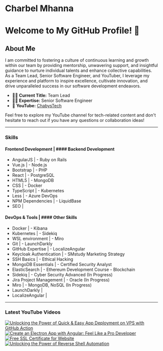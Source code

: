 # Charbel Mhanna

# Welcome to My GitHub Profile! 👋

## About Me

I am committed to fostering a culture of continuous learning and growth within our team by providing mentorship, unwavering support, and insightful guidance to nurture individual talents and enhance collective capabilities. As a Team Lead, Senior Software Engineer, and YouTuber, I leverage my experience and platform to inspire excellence, cultivate innovation, and drive unparalleled success in our software development endeavors.

- 👨‍💼 **Current Title:** Team Lead
- 👨‍💼 **Expertise:** Senior Software Engineer
- 🎥 **YouTube:** [ChabysTech](https://www.youtube.com/@chabystech)

Feel free to explore my YouTube channel for tech-related content and don't hesitate to reach out if you have any questions or collaboration ideas!

---

### Skills

#### Frontend Development       |       #### Backend Development
- AngularJS                               |       - Ruby on Rails
- Vue.js                                       |       - Node.js
- Bootstrap                                 |       - PHP
- React                                       |       - PostgreSQL
- HTML5                                      |       - MongoDB
- CSS                                           |       - Docker
- TypeScript                               |       - Kubernetes
- Less                                           |       - Azure DevOps
- NPM Dependencies                |       - LiquidBase
- SEO                                           |       

#### DevOps & Tools                 |       #### Other Skills
- Docker                                     |       - Kibana
- Kubernetes                             |       - Sidekiq
- WSL environment                  |       - Miro
- Git                                             |       - LaunchDarkly
- GitHub Expertise                  |       - LocalizeAngular
- Keycloak Authentication     |       - SMstudy Marketing Strategy
- SSH Basics                              |       - Ethical Hacking
- MongoDB Essentials            |       - Certified Security Analyst
- ElasticSearch                         |       - Ethereum Development Course - Blockchain
- Sidekiq                                      |       - Cyber Security Advanced (In Progress)
- Jira Project Management     |       - Oracle (In Progress)
- Miro                                         |       - MongoDB, NoSQL (In Progress)
- LaunchDarkly                        |      
- LocalizeAngular                   |       

---

### Latest YouTube Videos
<!-- BEGIN YOUTUBE-CARDS -->
[![Unlocking the Power of Quick & Easy App Deployment on VPS with GitHub Action](https://i.ytimg.com/vi/V2YYhGn3MGo/hqdefault.jpg?sqp=-oaymwEcCNACELwBSFXyq4qpAw4IARUAAIhCGAFwAcABBg==&rs=AOn4CLDhKtu1JGl2pBNwafOcI7oXMP_lWw)](https://youtu.be/V2YYhGn3MGo?si=CTZarHTsxRUtkEsj)
[![Create an Electron App with Angular: Feel Like a Pro Developer](https://i.ytimg.com/vi/YrXSjosjSQ0/hqdefault.jpg?sqp=-oaymwEcCNACELwBSFXyq4qpAw4IARUAAIhCGAFwAcABBg==&rs=AOn4CLA6KtBxuhtpj_eX8sV0tk9eIzOvoQ)](https://www.youtube.com/watch?v=YrXSjosjSQ0&t=4s)
[![Free SSL Certificate for Website](https://i.ytimg.com/vi/PPY8R8czmq4/hqdefault.jpg?sqp=-oaymwEcCNACELwBSFXyq4qpAw4IARUAAIhCGAFwAcABBg==&rs=AOn4CLAGP0Z-En3S2KmHkMoj87SzGdJrwQ)](https://www.youtube.com/watch?v=PPY8R8czmq4&t=215s&ab_channel=Chaby%27sTech)
[![Unlocking the Power of Reverse Shell Automation](https://i.ytimg.com/vi/-DKctD8_RGc/hqdefault.jpg?sqp=-oaymwEcCNACELwBSFXyq4qpAw4IARUAAIhCGAFwAcABBg==&rs=AOn4CLCWoLITtm1i3QTqF48f7qlYuZP8mg)](https://www.youtube.com/watch?v=-DKctD8_RGc&t=1210s&ab_channel=Chaby%27sTech)
<!-- END YOUTUBE-CARDS -->

#

[website]: https://charbelm.com
[youtube]: https://youtube.com/@chabytech
